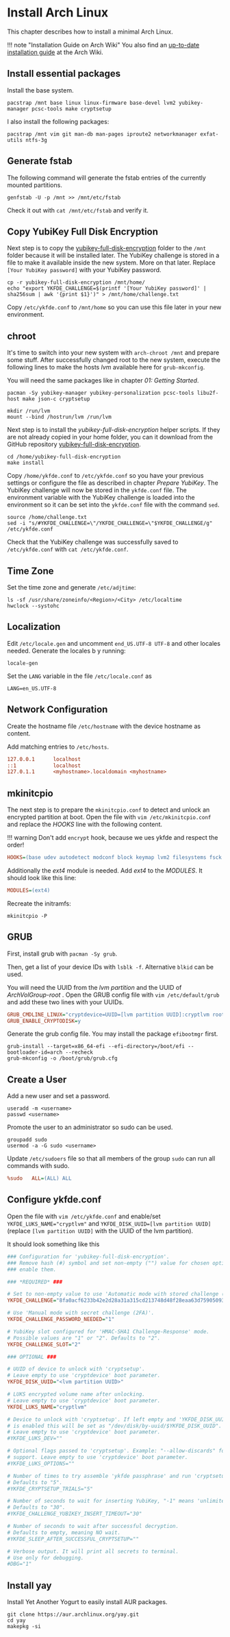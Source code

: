 # Install Arch Linux

This chapter describes how to install a minimal Arch Linux.

!!! note "Installation Guide on Arch Wiki"
    You also find an [up-to-date installation guide](https://wiki.archlinux.org/index.php/installation_guide) at the Arch Wiki.

## Install essential packages

Install the base system.

```shell
pacstrap /mnt base linux linux-firmware base-devel lvm2 yubikey-manager pcsc-tools make cryptsetup
```

I also install the following packages:

```shell
pacstrap /mnt vim git man-db man-pages iproute2 networkmanager exfat-utils ntfs-3g
```

## Generate fstab

The following command will generate the fstab entries of the currently mounted partitions.

```shell
genfstab -U -p /mnt >> /mnt/etc/fstab
```

Check it out with `cat /mnt/etc/fstab` and verify it.

## Copy YubiKey Full Disk Encryption

Next step is to copy the [yubikey-full-disk-encryption](https://github.com/agherzan/yubikey-full-disk-encryption) folder
to the `/mnt` folder because it will be installed later. The YubiKey challenge is stored in a file to make it
available inside the new system. More on that later. Replace `[Your YubiKey password]` with your YubiKey password.

```shell
cp -r yubikey-full-disk-encryption /mnt/home/
echo "export YKFDE_CHALLENGE=$(printf '[Your YubiKey password]' | sha256sum | awk '{print $1}')" > /mnt/home/challenge.txt
```

Copy `/etc/ykfde.conf` to `/mnt/home` so you can use this file later in your new environment.

## chroot

It's time to switch into your new system with `arch-chroot /mnt` and prepare some stuff. After successfully changed root to the new system, execute the following lines to make the hosts *lvm* available here for `grub-mkconfig`.

You will need the same packages like in chapter *01: Getting Started*.

```shell
pacman -Sy yubikey-manager yubikey-personalization pcsc-tools libu2f-host make json-c cryptsetup
```

```shell
mkdir /run/lvm
mount --bind /hostrun/lvm /run/lvm
```

Next step is to install the *yubikey-full-disk-encryption* helper scripts. If they are not already copied in your home
folder, you can it download from the GitHub repository [yubikey-full-disk-encryption](https://github.com/agherzan/yubikey-full-disk-encryption).

```shell
cd /home/yubikey-full-disk-encryption
make install
```

Copy `/home/ykfde.conf` to  `/etc/ykfde.conf` so you have your previous settings or configure the file as described in chapter *Prepare YubiKey*. The YubiKey challenge will now be stored in the `ykfde.conf` file. The environment variable with the YubiKey challenge is loaded into the environment so it can be set into the `ykfde.conf` file with the command `sed`.

```shell
source /home/challenge.txt
sed -i "s/#YKFDE_CHALLENGE=\"/YKFDE_CHALLENGE=\"$YKFDE_CHALLENGE/g" /etc/ykfde.conf
```

Check that the YubiKey challenge was successfully saved to `/etc/ykfde.conf` with `cat /etc/ykfde.conf`.

## Time Zone

Set the time zone and generate `/etc/adjtime`:

```shell
ls -sf /usr/share/zoneinfo/<Region>/<City> /etc/localtime
hwclock --systohc
```

## Localization

Edit `/etc/locale.gen` and uncomment `end_US.UTF-8 UTF-8` and other locales needed. Generate the locales b y running:

```shell
locale-gen
```

Set the `LANG` variable in the file `/etc/locale.conf` as

```shell
LANG=en_US.UTF-8
```

## Network Configuration

Create the hostname file `/etc/hostname` with the device hostname as content.

Add matching entries to `/etc/hosts`.

```ini
127.0.0.1      localhost
::1            localhost
127.0.1.1      <myhostname>.localdomain <myhostname>
```

## mkinitcpio

The next step is to prepare the `mkinitcpio.conf` to detect and unlock an encrypted partition at boot. Open the file with
`vim /etc/mkinitcpio.conf` and replace the *HOOKS* line with the following content.

!!! warning
    Don't add `encrypt` hook, because we ues ykfde and respect the order!

```ini
HOOKS=(base udev autodetect modconf block keymap lvm2 filesystems fsck keyboard ykfde)
```

Additionally the *ext4* module is needed. Add *ext4* to the *MODULES*. It should look like this line:

```ini
MODULES=(ext4)
```

Recreate the initramfs:

```shell
mkinitcpio -P
```

## GRUB

First, install grub with `pacman -Sy grub`.

Then, get a list of your device IDs with `lsblk -f`. Alternative `blkid` can be used.

You will need the UUID from the *lvm partition* and the
UUID of *ArchVolGroup-root* . Open the GRUB config file with `vim /etc/default/grub` and add these two lines with your UUIDs.

```ini
GRUB_CMDLINE_LINUX="cryptdevice=UUID=[lvm partition UUID]:cryptlvm root=UUID=[ArchVolGroup-root UUID]"
GRUB_ENABLE_CRYPTODISK=y
```

Generate the grub config file. You may install the package `efibootmgr` first.

```shell
grub-install --target=x86_64-efi --efi-directory=/boot/efi --bootloader-id=arch --recheck
grub-mkconfig -o /boot/grub/grub.cfg
```

## Create a User

Add a new user and set a password.

```shell
useradd -m <username>
passwd <username>
```

Promote the user to an administrator so sudo can be used.

```shell
groupadd sudo
usermod -a -G sudo <username>
```

Update `/etc/sudoers` file so that all members of the group `sudo` can run all commands with sudo.

```ini
%sudo   ALL=(ALL) ALL
```

## Configure ykfde.conf

Open the file with `vim /etc/ykfde.conf` and enable/set `YKFDE_LUKS_NAME="cryptlvm"` and  `YKFDE_DISK_UUID=[lvm partition UUID]`
(replace `[lvm partition UUID]` with the UUID of the lvm partition).

It should look something like this

```ini
### Configuration for 'yubikey-full-disk-encryption'.
### Remove hash (#) symbol and set non-empty ("") value for chosen options to
### enable them.

### *REQUIRED* ###

# Set to non-empty value to use 'Automatic mode with stored challenge (1FA)'.
YKFDE_CHALLENGE="8fa0acf6233b42e2d28a31a315cd213748d48f28eaa63d7590509392316b3016"

# Use 'Manual mode with secret challenge (2FA)'.
YKFDE_CHALLENGE_PASSWORD_NEEDED="1"

# YubiKey slot configured for 'HMAC-SHA1 Challenge-Response' mode.
# Possible values are "1" or "2". Defaults to "2".
YKFDE_CHALLENGE_SLOT="2"

### OPTIONAL ###

# UUID of device to unlock with 'cryptsetup'.
# Leave empty to use 'cryptdevice' boot parameter.
YKFDE_DISK_UUID="<lvm partition UUID>"

# LUKS encrypted volume name after unlocking.
# Leave empty to use 'cryptdevice' boot parameter.
YKFDE_LUKS_NAME="cryptlvm"

# Device to unlock with 'cryptsetup'. If left empty and 'YKFDE_DISK_UUID'
# is enabled this will be set as "/dev/disk/by-uuid/$YKFDE_DISK_UUID".
# Leave empty to use 'cryptdevice' boot parameter.
#YKFDE_LUKS_DEV=""

# Optional flags passed to 'cryptsetup'. Example: "--allow-discards" for TRIM
# support. Leave empty to use 'cryptdevice' boot parameter.
#YKFDE_LUKS_OPTIONS=""

# Number of times to try assemble 'ykfde passphrase' and run 'cryptsetup'.
# Defaults to "5".
#YKFDE_CRYPTSETUP_TRIALS="5"

# Number of seconds to wait for inserting YubiKey, "-1" means 'unlimited'.
# Defaults to "30".
#YKFDE_CHALLENGE_YUBIKEY_INSERT_TIMEOUT="30"

# Number of seconds to wait after successful decryption.
# Defaults to empty, meaning NO wait.
#YKFDE_SLEEP_AFTER_SUCCESSFUL_CRYPTSETUP=""

# Verbose output. It will print all secrets to terminal.
# Use only for debugging.
#DBG="1"
```

## Install yay

Install Yet Another Yogurt to easily install AUR packages.

```shell
git clone https://aur.archlinux.org/yay.git
cd yay
makepkg -si
```
